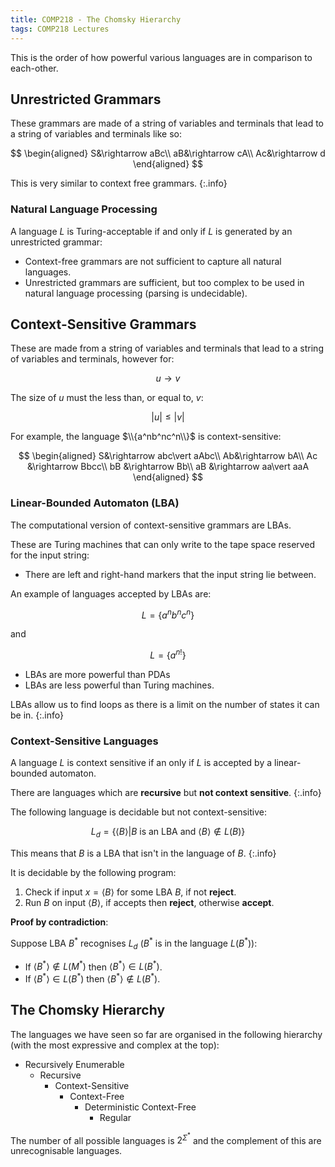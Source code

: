 ```yaml
---
title: COMP218 - The Chomsky Hierarchy
tags: COMP218 Lectures
---
```

This is the order of how powerful various languages are in comparison to each-other.

## Unrestricted Grammars
These grammars are made of a string of variables and terminals that lead to a string of variables and terminals like so:

$$
\begin{aligned}
S&\rightarrow aBc\\
aB&\rightarrow cA\\
Ac&\rightarrow d
\end{aligned}
$$

This is very similar to context free grammars.
{:.info}


### Natural Language Processing
A language $L$ is Turing-acceptable if and only if $L$ is generated by an unrestricted grammar:

* Context-free grammars are not sufficient to capture all natural languages.
* Unrestricted grammars are sufficient, but too complex to be used in natural language processing (parsing is undecidable).

## Context-Sensitive Grammars
These are made from a string of variables and terminals that lead to a string of variables and terminals, however for:

$$
u\rightarrow v
$$

The size of $u$ must the less than, or equal to, $v$:

$$
\lvert u\rvert\leq\lvert v\rvert
$$

For example, the language $\\{a^nb^nc^n\\}$ is context-sensitive:

$$
\begin{aligned}
S&\rightarrow abc\vert aAbc\\
Ab&\rightarrow bA\\
Ac &\rightarrow Bbcc\\
bB &\rightarrow Bb\\
aB &\rightarrow aa\vert aaA
\end{aligned}
$$

### Linear-Bounded Automaton (LBA)
The computational version of context-sensitive grammars are LBAs.

These are Turing machines that can only write to the tape space reserved for the input string:

* There are left and right-hand markers that the input string lie between.

An example of languages accepted by LBAs are:

$$
L=\{a^nb^nc^n\}
$$

and 

$$
L=\{a^{n!}\}
$$

* LBAs are more powerful than PDAs
* LBAs are less powerful than Turing machines.

LBAs allow us to find loops as there is a limit on the number of states it can be in.
{:.info}


### Context-Sensitive Languages
A language $L$ is context sensitive if an only if $L$ is accepted by a linear-bounded automaton.

There are languages which are **recursive** but **not context sensitive**.
{:.info}

The following language is decidable but not context-sensitive:

$$
L_d=\{\langle B\rangle\vert B \text{ is an LBA and }\langle B\rangle \notin L(B)\}
$$

This means that $B$ is a LBA that isn't in the language of $B$.
{:.info}

It is decidable by the following program:

1. Check if input $x=\langle B\rangle$ for some LBA $B$, if not **reject**.
1. Run $B$ on input $\langle B\rangle$, if accepts then **reject**, otherwise **accept**.


**Proof by contradiction**:

Suppose LBA $B^*$ recognises $L_d$ ($B^*$ is in the language $L(B^*)$):

* If $\langle B^*\rangle\notin L(M^*)$ then $\langle B^*\rangle\in L(B^*)$.
* If $\langle B^*\rangle\in L(B^*)$ then $\langle B^*\rangle\notin L(B^*)$.

## The Chomsky Hierarchy
The languages we have seen so far are organised in the following hierarchy (with the most expressive and complex at the top):

* Recursively Enumerable
	* Recursive
		* Context-Sensitive
			* Context-Free
				* Deterministic Context-Free
					* Regular

The number of all possible languages is $2^{\Sigma^*}$ and the complement of this are unrecognisable languages.
